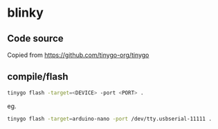 # blinky

## Code source

Copied from https://github.com/tinygo-org/tinygo

## compile/flash

```bash
tinygo flash -target=<DEVICE> -port <PORT> .
```

eg.

```bash
tinygo flash -target=arduino-nano -port /dev/tty.usbserial-11111 .
```
